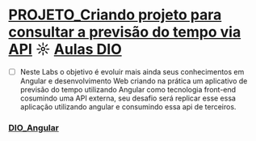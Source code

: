 # [PROJETO_Criando projeto para consultar a previsão do tempo via API](https://github.com/kakanew/DIO_Angular/tree/master/PROJETO_Consulta_Previsao_Tempo_API) ☼ [Aulas DIO](https://web.digitalinnovation.one/project/criando-projeto-para-consultar-a-previsao-do-tempo-via-api/learning/b3006cd0-6980-4dda-9760-7ff00e1ae13)

- [ ] Neste Labs o objetivo é evoluir mais ainda seus conhecimentos em Angular e desenvolvimento Web criando na prática um aplicativo de previsão do tempo utilizando Angular como tecnologia front-end cosumindo uma API externa, seu desafio será replicar esse essa aplicação utilizando angular e consumindo essa api de terceiros.

### [DIO_Angular](https://github.com/kakanew/DIO_Angular)